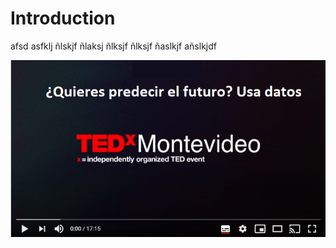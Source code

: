 # Introduction

afsd asfklj ñlskjf ñlaksj ñlksjf ñlksjf ñaslkjf añslkjdf 

[![Watch the video](images/1_video.png)](https://youtu.be/1iqh1B1OZAg) 


